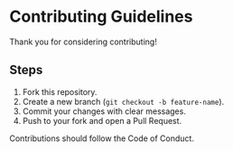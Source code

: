 # Contributing Guidelines

Thank you for considering contributing!

## Steps
1. Fork this repository.
2. Create a new branch (`git checkout -b feature-name`).
3. Commit your changes with clear messages.
4. Push to your fork and open a Pull Request.

Contributions should follow the Code of Conduct.
